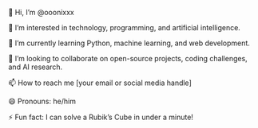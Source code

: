 👋 Hi, I’m @ooonixxx

👀 I’m interested in technology, programming, and artificial intelligence.

🌱 I’m currently learning Python, machine learning, and web development.

💞️ I’m looking to collaborate on open-source projects, coding challenges, and AI research.

📫 How to reach me [your email or social media handle]

😄 Pronouns: he/him

⚡ Fun fact: I can solve a Rubik’s Cube in under a minute!
